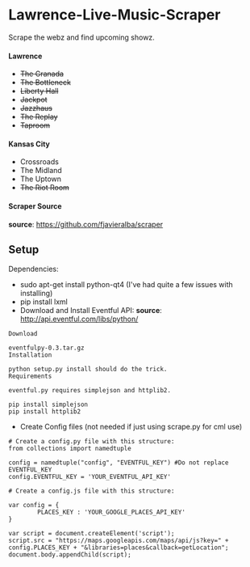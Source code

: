 # Lawrence-Live-Music-Scraper
Scrape the webz and find upcoming showz.

#### Lawrence
- ~~The Granada~~
- ~~The Bottleneck~~
- ~~Liberty Hall~~
- ~~Jackpot~~
- ~~Jazzhaus~~
- ~~The Replay~~
- ~~Taproom~~

#### Kansas City
- Crossroads
- The Midland
- The Uptown
- ~~The Riot Room~~

#### Scraper Source
__source__: https://github.com/fjavieralba/scraper

## Setup
Dependencies:
- sudo apt-get install python-qt4 (I've had quite a few issues with installing)
- pip install lxml
- Download and Install Eventful API:
__source__: http://api.eventful.com/libs/python/

```
Download

eventfulpy-0.3.tar.gz
Installation

python setup.py install should do the trick.
Requirements

eventful.py requires simplejson and httplib2.

pip install simplejson
pip install httplib2
```

- Create Config files (not needed if just using scrape.py for cml use)

```
# Create a config.py file with this structure:
from collections import namedtuple

config = namedtuple("config", "EVENTFUL_KEY") #Do not replace EVENTFUL_KEY
config.EVENTFUL_KEY = 'YOUR_EVENTFUL_API_KEY'
```

```
# Create a config.js file with this structure:

var config = {
        PLACES_KEY : 'YOUR_GOOGLE_PLACES_API_KEY'
}

var script = document.createElement('script');
script.src = "https://maps.googleapis.com/maps/api/js?key=" + config.PLACES_KEY + "&libraries=places&callback=getLocation";
document.body.appendChild(script);
```
